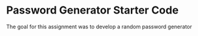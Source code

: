 # Password Generator Starter Code

The goal for this assignment was to develop a random password generator 
